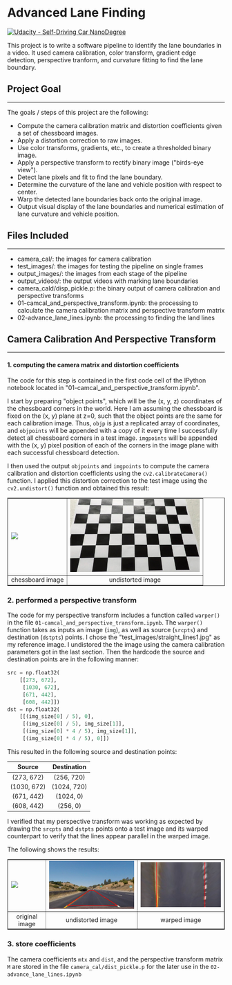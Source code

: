 # Advanced Lane Finding
[![Udacity - Self-Driving Car NanoDegree](https://s3.amazonaws.com/udacity-sdc/github/shield-carnd.svg)](http://www.udacity.com/drive)


This project is to write a software pipeline to identify the lane boundaries in a video. It used  camera calibration, color transform, gradient edge detection, perspective tranform, and curvature fitting to find the lane boundary.    

## Project Goal
---

The goals / steps of this project are the following:

* Compute the camera calibration matrix and distortion coefficients given a set of chessboard images.
* Apply a distortion correction to raw images.
* Use color transforms, gradients, etc., to create a thresholded binary image.
* Apply a perspective transform to rectify binary image ("birds-eye view").
* Detect lane pixels and fit to find the lane boundary.
* Determine the curvature of the lane and vehicle position with respect to center.
* Warp the detected lane boundaries back onto the original image.
* Output visual display of the lane boundaries and numerical estimation of lane curvature and vehicle position.

## Files Included
---
* camera_cal/: the images for camera calibration
* test_images/: the images for testing the pipeline on single frames
* output_images/: the images from each stage of the pipeline
* output_videos/: the output videos with marking lane boundaries
* camera_cald/disp_pickle.p: the binary output of camera calibration and perspective transforms
* 01-camcal_and_perspective_transform.ipynb: the processing to calculate the camera calibration matrix and perspective transform matrix
* 02-advance_lane_lines.ipynb: the processing to finding the land lines

## Camera Calibration And Perspective Transform
---

#### 1. computing the camera matrix and distortion coefficients

The code for this step is contained in the first code cell of the IPython notebook located in "01-camcal_and_perspective_transform.ipynb".  

I start by preparing "object points", which will be the (x, y, z) coordinates of the chessboard corners in the world. Here I am assuming the chessboard is fixed on the (x, y) plane at z=0, such that the object points are the same for each calibration image.  Thus, `objp` is just a replicated array of coordinates, and `objpoints` will be appended with a copy of it every time I successfully detect all chessboard corners in a test image.  `imgpoints` will be appended with the (x, y) pixel position of each of the corners in the image plane with each successful chessboard detection.  

I then used the output `objpoints` and `imgpoints` to compute the camera calibration and distortion coefficients using the `cv2.calibrateCamera()` function.  I applied this distortion correction to the test image using the `cv2.undistort()` function and obtained this result: 

<table border="1">
<tr>
<td><img src="./camera_cal/calibration3.jpg" width="300"/></td>
<td><img src="./examples/undist_calibration3.jpg" width="300"/></td>
</tr>
<tr>
<td><center>chessboard image</center></td>
<td><center>undistorted image</center></td>
</tr>
</table>

### 2. performed a perspective transform

The code for my perspective transform includes a function called `warper()` in the file `01-camcal_and_perspective_transform.ipynb`.  The `warper()` function takes as inputs an image (`img`), as well as source (`srcpts`) and destination (`dstpts`) points.  I chose the "test_images/straight_lines1.jpg" as my reference image.  I undistored the the image using the camera calibration parameters got in the last section.  Then the hardcode the source and destination points are in the following manner:

```python
src = np.float32(
    [[273, 672],
     [1030, 672],
     [671, 442],
     [608, 442]])
dst = np.float32(
    [[(img_size[0] / 5), 0],
     [(img_size[0] / 5), img_size[1]],
     [(img_size[0] * 4 / 5), img_size[1]],
     [(img_size[0] * 4 / 5), 0]])
```

This resulted in the following source and destination points:

| Source          | Destination     | 
|:---------------:|:---------------:| 
| (273, 672)      | (256, 720)      | 
| (1030, 672)     | (1024, 720)     |
| (671, 442)      | (1024, 0)       |
| (608, 442)      | (256, 0)        |

I verified that my perspective transform was working as expected by drawing the `srcpts` and `dstpts` points onto a test image and its warped counterpart to verify that the lines appear parallel in the warped image.

The following shows the results:

<table border="1">
<tr>
<td><img src="./test_images/straight_lines1.jpg" width="300"/></td>
<td><img src="./examples/undist_straight_lines1.jpg" width="300"/></td>
<td><img src="./examples/warped_straight_lines1.jpg" width="300"/></td>
</tr>
<tr>
<td><center>original image</center></td>
<td><center>undistorted image</center></td>
<td><center>warped image</center></td>
</tr>
</table>

### 3. store coefficients

The camera coefficients `mtx` and `dist`, and the perspective transform matrix `M` are stored in the file `camera_cal/dist_pickle.p` for the later use in the `02-advance_lane_lines.ipynb`
